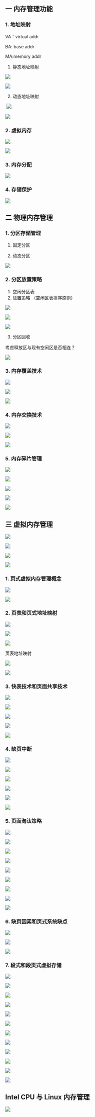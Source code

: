 ## 一 内存管理功能

###  1. 地址映射

VA：virtual addr

BA: base addr

MA:memory addr

1. 静态地址映射

![](assets/1572074511032.png)

 ![](assets/1572074538202.png)

2. 动态地址映射

​     ![](assets/1572074663834.png)

  ![](assets/1572074789452.png)

### 2.  虚拟内存

![](assets/1572074909704.png)

![](assets/1572074969942.png)

### 3.  内存分配

![](assets/1572075023810.png)

###  4.  存储保护 

![](assets/1572075079895.png)

## 二 物理内存管理

### 1. 分区存储管理

1. 固定分区

2. 动态分区

![](assets/1572075862709.png)

   

### 2. 分区放置策略

1. 空闲分区表
2. 放置策略 （空闲区表排序原则）

![](assets/1572076262682.png)

![](assets/1572076369206.png)

![](assets/1572076443854.png)

3. 分区回收

考虑释放区与现有空闲区是否相连？

![](assets/1572076705884.png)

### 3. 内存覆盖技术

![](assets/1572076930497.png)

![](assets/1572077212713.png)

![](assets/1572077459988.png)



### 4. 内存交换技术

![](assets/1572077648706.png)

![](assets/1572077693447.png)



![](assets/1572077823925.png)





### 5. 内存碎片管理

![](assets/1572077976946.png)

![](assets/1572078081792.png)

![](assets/1572078129614.png)

![](assets/1572078152952.png)

![](assets/1572078270082.png)

## 三  虚拟内存管理

**![](assets/1572078552937.png)**

![](assets/1572074969942.png)

![](assets/1572078650532.png)

![](assets/1572078747108.png)



### 1. 页式虚拟内存管理概念

![](assets/1572078820520.png)

![](assets/1572078880474.png)

 

### 2. 页表和页式地址映射

![](assets/1572079083493.png)

 ![](assets/1572079249886.png)

![](assets/1572079280144.png)

页表地址映射

 ![](assets/1572079341213.png)

![](assets/1572079381966.png)



### 3. 快表技术和页面共享技术

![](assets/1572079507415.png)

![](assets/1572079617673.png) 

![](assets/1572079756626.png)

![](assets/1572079774466.png)

![](assets/1572079847496.png)

### 4.  缺页中断

![](assets/1572079927880.png)

![](assets/1572079969211.png)

![](assets/1572080031502.png)

![](assets/1572080086918.png) 

![](assets/1572080114408.png)

![](assets/1572080271319.png)





### 5. 页面淘汰策略

![](assets/1572080542519.png)

![](assets/1572080740021.png)

![](assets/1572080760283.png)

![](assets/1572080845840.png)

![](assets/1572080859400.png)

![](assets/1572080895876.png)

![](assets/1572080922941.png)

![](assets/1572081039808.png)  

![](assets/1572081085428.png)

### 6. 缺页因素和页式系统缺点

![](assets/1572081187810.png)

![](assets/1572081251778.png)

![](assets/1572081397942.png)

### 7. 段式和段页式虚拟存储

![](assets/1572081477283.png)

![](assets/1572081507746.png)

![](assets/1572432091947.png)

![](assets/1572081559685.png)

 ![](assets/1572081608920.png)

![](assets/1572081621434.png)

![](assets/1572081658138.png)

![](assets/1572081690183.png)

![](assets/1572081774073.png)

![](assets/1572081747381.png)



![](assets/1572081802608.png)

![](assets/1572081865976.png)



 ## Intel CPU 与 Linux 内存管理

![](assets/1572082106175.png)

